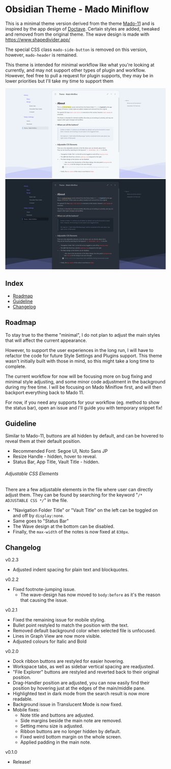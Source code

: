 # Obsidian Theme - Mado Miniflow
This is a minimal theme version derived from the theme [Mado-11](https://github.com/hydescarf/Obsidian-Theme-Mado-11) and is inspired by the app design of [Doctave](https://www.doctave.com/). Certain styles are added, tweaked and removed from the original theme.
The wave design is made with https://www.shapedivider.app/

The special CSS class `mado-side-button` is removed on this version, however, `mado-header` is remained.

This theme is intended for minimal workflow like what you're looking at currently, and may not support other types of plugin and workflow. However, feel free to pull a request for plugin supports, they may be in lower priorities but I'll take my time to support them

![](cover-light.png)
![](cover-dark.png)

## Index

- [Roadmap](#roadmap)
- [Guideline](#guideline)
- [Changelog](#changelog)


## Roadmap
To stay true to the theme "minimal", I do not plan to adjust the main styles that will affect the current appearance.

However, to support the user experiences in the long run, I will have to refactor the code for future Style Settings and Plugins support.
This theme wasn't initially built with those in mind, so this might take a long time to complete.

The current workflow for now will be focusing more on bug fixing and minimal style adjusting, and some minor code adjustment in the background during my free time.
I will be focusing on Mado Miniflow first, and will then backport everything back to Mado 11.

For now, if you need any supports for your workflow (eg. method to show the status bar), open an issue and I'll guide you with temporary snippet fix!


## Guideline
Similar to Mado-11, buttons are all hidden by default, and can be hovered to reveal them at their default position.
- Recommended Font: Segoe UI, Noto Sans JP
- Resize Handle - hidden, hover to reveal.
- Status Bar, App Title, Vault Title - hidden.


###### Adjustable CSS Elements
There are a few adjustable elements in the file where user can directly adjust them.
They can be found by searching for the keyword "`/* ADJUSTABLE CSS */`" in the file.
- "Navigation Folder Title" or "Vault Title" on the left can be toggled on and off by `display:none`.
- Same goes to "Status Bar"
- The Wave design at the bottom can be disabled.
- Finally, the `max-width` of the notes is now fixed at `830px`.


## Changelog  
v0.2.3
- Adjusted indent spacing for plain text and blockquotes.

v0.2.2
- Fixed footnote-jumping issue.
   - The wave-design has now moved to `body:before` as it's the reason that causing the issue.

v0.2.1
- Fixed the remaining issue for mobile styling.
- Bullet point restyled to match the position with the text.
- Removed default background color when selected file is unfocused.
- Lines in Graph View are now more visible.
- Adjusted colours for Italic and Bold

v0.2.0
- Dock ribbon buttons are restyled for easier hovering.
- Workspace tabs, as well as sidebar vertical spacing are readjusted.
- "File Explorer" buttons are restyled and reverted back to their original position.
- Drag-Handler position are adjusted, you can now easily find their position by hovering just at the edges of the main/middle pane.
- Highlighted text in dark mode from the search result is now more readable.
- Background issue in Translucent Mode is now fixed.
- Mobile fixes:
   - Note title and buttons are adjusted.
   - Side margins beside the main note are removed.
   - Setting menu size is adjusted.
   - Ribbon buttons are no longer hidden by default.
   - Fixed weird bottom margin on the whole screen.
   - Applied padding in the main note.

v0.1.0
- Release!